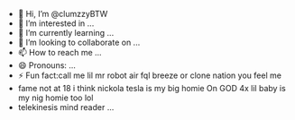- 👋 Hi, I’m @clumzzyBTW
- 👀 I’m interested in ...
- 🌱 I’m currently learning ...
- 💞️ I’m looking to collaborate on ...
- 📫 How to reach me ...
- 😄 Pronouns: ...
- ⚡ Fun fact:call me lil  mr robot  air fql breeze or clone nation you feel me
- fame not at 18 i think nickola tesla is my big homie On GOD 4x lil baby is my nig homie too lol
- telekinesis mind reader ...

<!---
clumzzyBTW/clumzzyBTW is a ✨ special ✨ repository because its `README.md` (this file) appears on your GitHub profile.
You can click the Preview link to take a look at your changes.
--->
